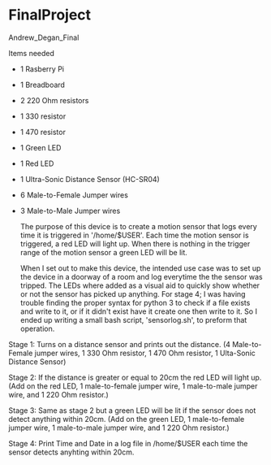 # FinalProject
Andrew_Degan_Final

Items needed
- 1 Rasberry Pi
- 1 Breadboard
- 2 220 Ohm resistors
- 1 330 resistor
- 1 470 resistor
- 1 Green LED
- 1 Red LED
- 1 Ultra-Sonic Distance Sensor (HC-SR04)
- 6 Male-to-Female Jumper wires
- 3 Male-to-Male Jumper wires

  The purpose of this device is to create a motion sensor that logs every time it is triggered in '/home/$USER'. 
Each time the motion sensor is triggered, a red LED will light up.
When there is nothing in the trigger range of the motion sensor a green LED will be lit.
 
  When I set out to make this device, the intended use case was to set up the device in a doorway of a room and log everytime the the sensor was tripped. The LEDs where added as a visual aid to quickly show whether or not the sensor has picked up anything. For stage 4; I was having trouble finding the proper syntax for python 3 to check if a file exists and write to it, or if it didn't exist have it create one then write to it. So I ended up writing a small bash script, 'sensorlog.sh', to preform that operation.

Stage 1: Turns on a distance sensor and prints out the distance.
  (4 Male-to-Female jumper wires, 1 330 Ohm resistor, 1 470 Ohm resistor, 1 Ulta-Sonic Distance Sensor)

Stage 2: If the distance is greater or equal to 20cm the red LED will light up.
  (Add on the red LED, 1 male-to-female jumper wire, 1 male-to-male jumper wire, and 1 220 Ohm resistor.)
  
Stage 3: Same as stage 2 but a green LED will be lit if the sensor does not detect anything within 20cm.
  (Add on the green LED, 1 male-to-female jumper wire, 1 male-to-male jumper wire, and 1 220 Ohm resistor.)
  
Stage 4: Print Time and Date in a log file in /home/$USER each time the sensor detects anyhting within 20cm.
